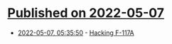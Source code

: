 # [Published on 2022-05-07](index.md)

* [2022-05-07, 05:35:50](https://news.ycombinator.com/item?id=31292388) - [Hacking F-117A](https://github.com/debugcom/Hacking-F117A)
